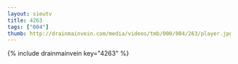 ```yaml
--- 
layout: sieutv
title: 4263
tags: ["004"]
thumb: http://drainmainvein.com/media/videos/tmb/000/004/263/player.jpg
---
```

{% include drainmainvein key="4263" %} 
